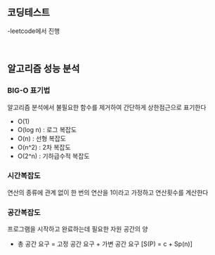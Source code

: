 ## 코딩테스트
-leetcode에서 진행

<br>

## 알고리즘 성능 분석
### BIG-O 표기법
알고리즘 분석에서 불필요한 함수를 제거하여 간단하게 상한점근으로 표기한다
- O(1)
- O(log n) : 로그 복잡도
- O(n) : 선형 복잡도
- O(n^2) : 2차 복잡도
- O(2^n) : 기하급수적 복잡도

### 시간복잡도
연산의 종류에 관계 없이 한 번의 연산을 1이라고 가정하고 연산횟수를 계산한다

### 공간복잡도
프로그램을 시작하고 완료하는데 필요한 자원 공간의 양
- 총 공간 요구 = 고정 공간 요구 + 가변 공간 요구 [S(P) = c + Sp(n)]
